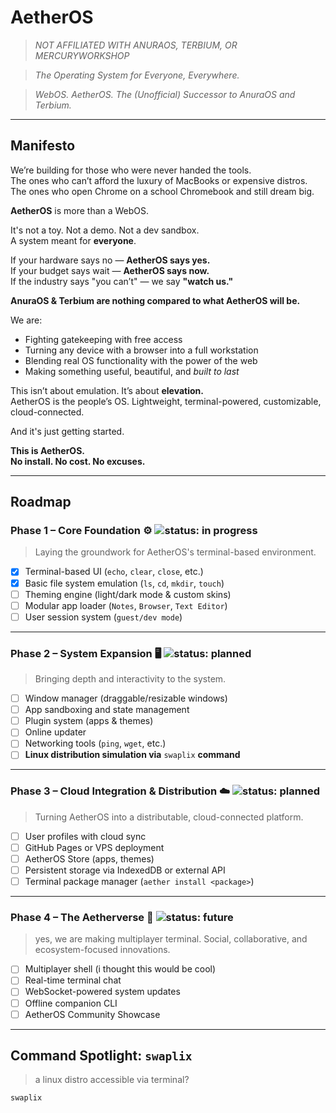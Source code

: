 # **AetherOS**
>*NOT AFFILIATED WITH ANURAOS, TERBIUM, OR MERCURYWORKSHOP*

> *The Operating System for Everyone, Everywhere.*

> *WebOS. AetherOS. The (Unofficial) Successor to AnuraOS and Terbium.*

---

## **Manifesto**

We’re building for those who were never handed the tools.  
The ones who can’t afford the luxury of MacBooks or expensive distros.  
The ones who open Chrome on a school Chromebook and still dream big.  

**AetherOS** is more than a WebOS.  

It's not a toy. Not a demo. Not a dev sandbox.  
A system meant for **everyone**.  

If your hardware says no — **AetherOS says yes.**  
If your budget says wait — **AetherOS says now.**  
If the industry says "you can’t" — we say **"watch us."**

**AnuraOS & Terbium are nothing compared to what AetherOS will be.**

We are:
- Fighting gatekeeping with free access  
- Turning any device with a browser into a full workstation  
- Blending real OS functionality with the power of the web  
- Making something useful, beautiful, and *built to last*  

This isn’t about emulation. It’s about **elevation.**  
AetherOS is the people’s OS. Lightweight, terminal-powered, customizable, cloud-connected.

And it's just getting started.

**This is AetherOS.**  
**No install. No cost. No excuses.**

---

## **Roadmap**

### **Phase 1 – Core Foundation** ⚙️ ![status: in progress](https://img.shields.io/badge/status-in--progress-yellow)

> Laying the groundwork for AetherOS's terminal-based environment.

- [x] Terminal-based UI (`echo`, `clear`, `close`, etc.)  
- [x] Basic file system emulation (`ls`, `cd`, `mkdir`, `touch`)  
- [ ] Theming engine (light/dark mode & custom skins)  
- [ ] Modular app loader (`Notes`, `Browser`, `Text Editor`)  
- [ ] User session system (`guest/dev mode`)

---

### **Phase 2 – System Expansion** 🖥️ ![status: planned](https://img.shields.io/badge/status-planned-blue)

> Bringing depth and interactivity to the system.

- [ ] Window manager (draggable/resizable windows)  
- [ ] App sandboxing and state management  
- [ ] Plugin system (apps & themes)  
- [ ] Online updater  
- [ ] Networking tools (`ping`, `wget`, etc.)  
- [ ] **Linux distribution simulation via** `swaplix` **command**

---

### **Phase 3 – Cloud Integration & Distribution** ☁️ ![status: planned](https://img.shields.io/badge/status-planned-blue)

> Turning AetherOS into a distributable, cloud-connected platform.

- [ ] User profiles with cloud sync  
- [ ] GitHub Pages or VPS deployment  
- [ ] AetherOS Store (apps, themes)  
- [ ] Persistent storage via IndexedDB or external API  
- [ ] Terminal package manager (`aether install <package>`)

---

### **Phase 4 – The Aetherverse** 🌌 ![status: future](https://img.shields.io/badge/status-future-lightgrey)
> yes, we are making multiplayer terminal.
> Social, collaborative, and ecosystem-focused innovations.

- [ ] Multiplayer shell (i thought this would be cool)  
- [ ] Real-time terminal chat  
- [ ] WebSocket-powered system updates  
- [ ] Offline companion CLI  
- [ ] AetherOS Community Showcase

---

## **Command Spotlight: `swaplix`**
> a linux distro accessible via terminal?
```bash
swaplix
